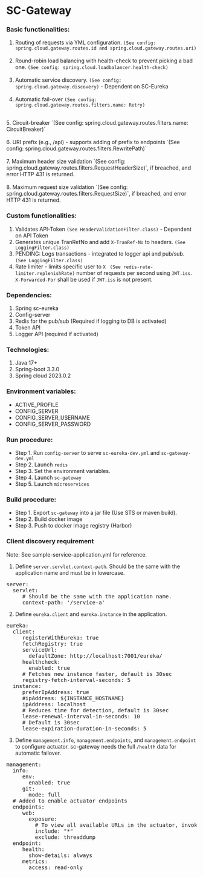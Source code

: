 # SC-Gateway

### Basic functionalities:
 1. Routing of requests via YML configuration. `(See config: spring.cloud.gateway.routes.id and spring.cloud.gateway.routes.uri)`
 </br></br>
 2. Round-robin load balancing with health-check to prevent picking a bad one. `(See config: spring.cloud.loadbalancer.health-check)`
 </br></br>
 3. Automatic service discovery. `(See config: spring.cloud.gateway.discovery)` - Dependent on SC-Eureka
 </br></br>
 4. Automatic fail-over `(See config: spring.cloud.gateway.routes.filters.name: Retry)`
 </br>  
 5. Circuit-breaker `(See config: spring.cloud.gateway.routes.filters.name: CircuitBreaker)`
 </br></br>
 6. URI prefix (e.g., /api) - supports adding of prefix to endpoints `(See config: spring.cloud.gateway.routes.filters.RewritePath)`
 </br></br>
 7. Maximum header size validation `(See config: spring.cloud.gateway.routes.filters.RequestHeaderSize)`, if breached, and error HTTP 431 is returned.
 </br></br>
 8. Maximum request size validation `(See config: spring.cloud.gateway.routes.filters.RequestSize)`, if breached, and error HTTP 431 is returned.
  
### Custom functionalities:  
 1. Validates API-Token `(See HeaderValidationFilter.class)` - Dependent on API Token
 2. Generates unique TranRefNo and add `X-TranRef-No` to headers. `(See LoggingFilter.class)`
 3. PENDING: Logs transactions - integrated to logger api and pub/sub. `(See LoggingFilter.class)`  
 4. Rate limiter - limits specific user to `X` ` (See redis-rate-limiter.replenishRate)`  number of requests per second using `JWT.iss`. `X-Forwarded-For` shall be used if `JWT.iss` is not present.

### Dependencies:
 1. Spring sc-eureka
 2. Config-server
 3. Redis for the pub/sub (Required if logging to DB is activated)
 4. Token API
 5. Logger API (required if activated)
 
### Technologies:
 1. Java 17+
 2. Spring-boot 3.3.0
 3. Spring cloud 2023.0.2
 
### Environment variables:
 * ACTIVE_PROFILE
 * CONFIG_SERVER
 * CONFIG_SERVER_USERNAME
 * CONFIG_SERVER_PASSWORD  
	
### Run procedure:
 * Step 1. Run `config-server` to serve `sc-eureka-dev.yml` and `sc-gateway-dev.yml`
 * Step 2. Launch `redis`
 * Step 3. Set the environment variables.
 * Step 4. Launch `sc-gateway`
 * Step 5. Launch `microservices`

### Build procedure:
 * Step 1. Export `sc-gateway` into a jar file (Use STS or maven build).
 * Step 2. Build docker image
 * Step 3. Push to docker image registry (Harbor)  

### Client discovery requirement
Note: See sample-service-application.yml for reference.
 1. Define `server.servlet.context-path`. Should be the same with the application name and must be in lowercase.
<pre>
server:
  servlet:
     # Should be the same with the application name.
     context-path: '/service-a'
</pre>
 2. Define `eureka.client` and `eureka.instance` in the application. 
 <pre>
eureka:
  client:
     registerWithEureka: true
     fetchRegistry: true
     serviceUrl:
       defaultZone: http://localhost:7001/eureka/
     healthcheck:
       enabled: true 			
     # Fetches new instance faster, default is 30sec
     registry-fetch-interval-seconds: 5
  instance:
     preferIpAddress: true
     #ipAddress: ${INSTANCE_HOSTNAME}
     ipAddress: localhost
     # Reduces time for detection, default is 30sec
     lease-renewal-interval-in-seconds: 10
     # Default is 30sec
     lease-expiration-duration-in-seconds: 5
</pre>
 3. Define `management.info`, `management.endpoints`, and `management.endpoint` to configure actuator. sc-gateway needs the full `/health` data for automatic failover.
<pre>
management:
  info:
     env:     
       enabled: true
     git:
       mode: full						
  # Added to enable actuator endpoints
  endpoints:
     web:
       exposure:
         # To view all available URLs in the actuator, invoke http://localhost:7101/<application context-path>a/actuator
         include: "*"
         exclude: threaddump
  endpoint:
     health:
       show-details: always								
     metrics:
       access: read-only
</pre> 
      
 

